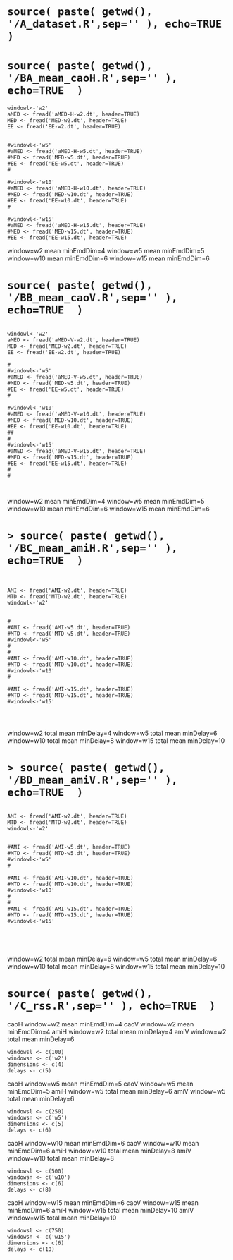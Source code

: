 
# `source( paste( getwd(), '/A_dataset.R',sep='' ), echo=TRUE  )`



# `source( paste( getwd(), '/BA_mean_caoH.R',sep='' ), echo=TRUE  )`


```
windowl<-'w2'
aMED <- fread('aMED-H-w2.dt', header=TRUE)
MED <- fread('MED-w2.dt', header=TRUE)
EE <- fread('EE-w2.dt', header=TRUE)


#windowl<-'w5'
#aMED <- fread('aMED-H-w5.dt', header=TRUE)
#MED <- fread('MED-w5.dt', header=TRUE)
#EE <- fread('EE-w5.dt', header=TRUE)
#

#windowl<-'w10'
#aMED <- fread('aMED-H-w10.dt', header=TRUE)
#MED <- fread('MED-w10.dt', header=TRUE)
#EE <- fread('EE-w10.dt', header=TRUE)
#

#windowl<-'w15'
#aMED <- fread('aMED-H-w15.dt', header=TRUE)
#MED <- fread('MED-w15.dt', header=TRUE)
#EE <- fread('EE-w15.dt', header=TRUE)
```


window=w2 mean minEmdDim=4
window=w5 mean minEmdDim=5
window=w10 mean minEmdDim=6
window=w15 mean minEmdDim=6




# `source( paste( getwd(), '/BB_mean_caoV.R',sep='' ), echo=TRUE  )`

```

windowl<-'w2'
aMED <- fread('aMED-V-w2.dt', header=TRUE)
MED <- fread('MED-w2.dt', header=TRUE)
EE <- fread('EE-w2.dt', header=TRUE)

#
#windowl<-'w5'
#aMED <- fread('aMED-V-w5.dt', header=TRUE)
#MED <- fread('MED-w5.dt', header=TRUE)
#EE <- fread('EE-w5.dt', header=TRUE)
#

#windowl<-'w10'
#aMED <- fread('aMED-V-w10.dt', header=TRUE)
#MED <- fread('MED-w10.dt', header=TRUE)
#EE <- fread('EE-w10.dt', header=TRUE)
##
#
#windowl<-'w15'
#aMED <- fread('aMED-V-w15.dt', header=TRUE)
#MED <- fread('MED-w15.dt', header=TRUE)
#EE <- fread('EE-w15.dt', header=TRUE)
#
#



```




window=w2 mean minEmdDim=4
window=w5 mean minEmdDim=5
window=w10 mean minEmdDim=6
window=w15 mean minEmdDim=6








# `> source( paste( getwd(), '/BC_mean_amiH.R',sep='' ), echo=TRUE  )`


```


AMI <- fread('AMI-w2.dt', header=TRUE)
MTD <- fread('MTD-w2.dt', header=TRUE)
windowl<-'w2'


#
#AMI <- fread('AMI-w5.dt', header=TRUE)
#MTD <- fread('MTD-w5.dt', header=TRUE)
#windowl<-'w5'
#
#
#AMI <- fread('AMI-w10.dt', header=TRUE)
#MTD <- fread('MTD-w10.dt', header=TRUE)
#windowl<-'w10'
#

#AMI <- fread('AMI-w15.dt', header=TRUE)
#MTD <- fread('MTD-w15.dt', header=TRUE)
#windowl<-'w15'




```



window=w2 total mean minDelay=4
window=w5 total mean minDelay=6
window=w10 total mean minDelay=8
window=w15 total mean minDelay=10





# `> source( paste( getwd(), '/BD_mean_amiV.R',sep='' ), echo=TRUE  )`


```

AMI <- fread('AMI-w2.dt', header=TRUE)
MTD <- fread('MTD-w2.dt', header=TRUE)
windowl<-'w2'


#AMI <- fread('AMI-w5.dt', header=TRUE)
#MTD <- fread('MTD-w5.dt', header=TRUE)
#windowl<-'w5'
#

#AMI <- fread('AMI-w10.dt', header=TRUE)
#MTD <- fread('MTD-w10.dt', header=TRUE)
#windowl<-'w10'
#
#
#AMI <- fread('AMI-w15.dt', header=TRUE)
#MTD <- fread('MTD-w15.dt', header=TRUE)
#windowl<-'w15'





```




window=w2 total mean minDelay=6
window=w5 total mean minDelay=6
window=w10 total mean minDelay=8
window=w15 total mean minDelay=10







# `source( paste( getwd(), '/C_rss.R',sep='' ), echo=TRUE  )`





caoH window=w2 mean minEmdDim=4
caoV window=w2 mean minEmdDim=4
amiH window=w2 total mean minDelay=4
amiV window=w2 total mean minDelay=6
```
windowsl <- c(100)
windowsn <- c('w2')
dimensions <- c(4)
delays <- c(5)
```



caoH window=w5 mean minEmdDim=5
caoV window=w5 mean minEmdDim=5
amiH window=w5 total mean minDelay=6
amiV window=w5 total mean minDelay=6

```
windowsl <- c(250)
windowsn <- c('w5')
dimensions <- c(5)
delays <- c(6)
```




caoH window=w10 mean minEmdDim=6
caoV window=w10 mean minEmdDim=6
amiH window=w10 total mean minDelay=8
amiV window=w10 total mean minDelay=8

```
windowsl <- c(500)
windowsn <- c('w10')
dimensions <- c(6)
delays <- c(8)
```




caoH window=w15 mean minEmdDim=6
caoV window=w15 mean minEmdDim=6
amiH window=w15 total mean minDelay=10
amiV window=w15 total mean minDelay=10

```
windowsl <- c(750)
windowsn <- c('w15')
dimensions <- c(6)
delays <- c(10)
```





